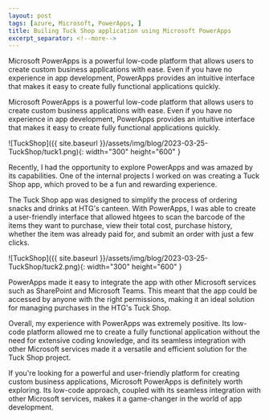 ```yaml
---
layout: post
tags: [azure, Microsoft, PowerApps, ]
title: Builing Tuck Shop application using Microsoft PowerApps
excerpt_separator: <!--more-->
---
```

Microsoft PowerApps is a powerful low-code platform that allows users to create custom business applications with ease. Even if you have no experience in app development, PowerApps provides an intuitive interface that makes it easy to create fully functional applications quickly.

<!--more-->

Microsoft PowerApps is a powerful low-code platform that allows users to create custom business applications with ease. Even if you have no experience in app development, PowerApps provides an intuitive interface that makes it easy to create fully functional applications quickly. 

![TuckShop]({{ site.baseurl }}/assets/img/blog/2023-03-25-TuckShop/tuck1.png){: width="300" height="600" }

Recently, I had the opportunity to explore PowerApps and was amazed by its capabilities. One of the internal projects I worked on was creating a Tuck Shop app, which proved to be a fun and rewarding experience.


The Tuck Shop app was designed to simplify the process of ordering snacks and drinks at HTG's canteen. With PowerApps, I was able to create a user-friendly interface that allowed htgees to scan the barcode of the items they want to purchase, view their total cost, purchase history, whether the item was already paid for, and submit an order with just a few clicks.

![TuckShop]({{ site.baseurl }}/assets/img/blog/2023-03-25-TuckShop/tuck2.png){: width="300" height="600" }

PowerApps made it easy to integrate the app with other Microsoft services such as SharePoint and Microsoft Teams. This meant that the app could be accessed by anyone with the right permissions, making it an ideal solution for managing purchases in the HTG's Tuck Shop.

Overall, my experience with PowerApps was extremely positive. Its low-code platform allowed me to create a fully functional application without the need for extensive coding knowledge, and its seamless integration with other Microsoft services made it a versatile and efficient solution for the Tuck Shop project.

If you're looking for a powerful and user-friendly platform for creating custom business applications, Microsoft PowerApps is definitely worth exploring. Its low-code approach, coupled with its seamless integration with other Microsoft services, makes it a game-changer in the world of app development.